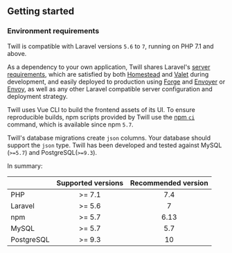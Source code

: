## Getting started

### Environment requirements
Twill is compatible with Laravel versions `5.6` to `7`, running on PHP 7.1 and above.

As a dependency to your own application, Twill shares Laravel's [server requirements](https://laravel.com/docs/6.x/installation#server-requirements), which are satisfied by both [Homestead](https://laravel.com/docs/7.x/homestead) and [Valet](https://laravel.com/docs/7.x/valet) during development, and easily deployed to production using [Forge](https://forge.laravel.com) and [Envoyer](https://envoyer.io) or [Envoy](https://laravel.com/docs/7.x/envoy), as well as any other Laravel compatible server configuration and deployment strategy.

Twill uses Vue CLI to build the frontend assets of its UI. To ensure reproducible builds, npm scripts provided by Twill use the [npm `ci`](https://blog.npmjs.org/post/171556855892/introducing-npm-ci-for-faster-more-reliable) command, which is available since npm `5.7`.

Twill's database migrations create `json` columns. Your database should support the `json` type. Twill has been developed and tested against MySQL (`>=5.7`) and PostgreSQL(`>=9.3`).

In summary:

|            | Supported versions | Recommended version |
|:-----------|:------------------:|:-------------------:|
| PHP        | >= 7.1             | 7.4                 |
| Laravel    | >= 5.6             | 7                   |
| npm        | >= 5.7             | 6.13                |
| MySQL      | >= 5.7             | 5.7                 |
| PostgreSQL | >= 9.3             | 10                  |
